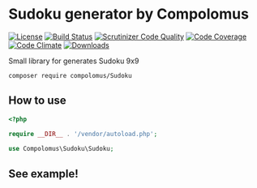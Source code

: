 # Sudoku generator by Compolomus

[![License](https://poser.pugx.org/compolomus/Sudoku/license)](https://packagist.org/packages/compolomus/Sudoku)
[![Build Status](https://scrutinizer-ci.com/g/Compolomus/Sudoku/badges/build.png?b=master)](https://scrutinizer-ci.com/g/Compolomus/Sudoku/build-status/master)
[![Scrutinizer Code Quality](https://scrutinizer-ci.com/g/Compolomus/Sudoku/badges/quality-score.png?b=master)](https://scrutinizer-ci.com/g/Compolomus/Sudoku/?branch=master)
[![Code Coverage](https://scrutinizer-ci.com/g/Compolomus/Sudoku/badges/coverage.png?b=master)](https://scrutinizer-ci.com/g/Compolomus/Sudoku/?branch=master)
[![Code Climate](https://codeclimate.com/github/Compolomus/Sudoku/badges/gpa.svg)](https://codeclimate.com/github/Compolomus/Sudoku)
[![Downloads](https://poser.pugx.org/compolomus/Sudoku/downloads)](https://packagist.org/packages/compolomus/Sudoku)

Small library for generates Sudoku 9x9

```shell
composer require compolomus/Sudoku
```

## How to use

```php
<?php

require __DIR__ . '/vendor/autoload.php';

use Compolomus\Sudoku\Sudoku;
```

## See example!
